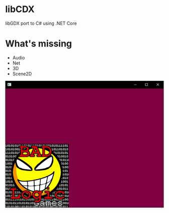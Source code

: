 # libCDX
libGDX port to C# using .NET Core


# What's missing

- Audio
- Net
- 3D
- Scene2D


![image](https://raw.githubusercontent.com/Scellow/libCDX/master/wiki/screenshot_0.png)
